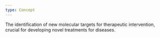 ```yaml
---
type: Concept
---
```


The identification of new molecular targets for therapeutic intervention, crucial for developing novel treatments for diseases.